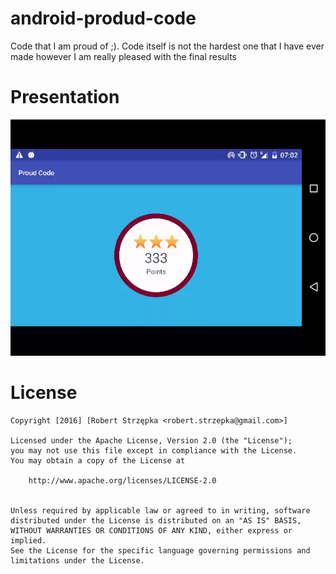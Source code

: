 # android-produd-code
Code that I am proud of ;). Code itself is not the hardest one that I have ever made however I am really pleased with the final results

# Presentation
![](docs/presentation.gif)


# License

    Copyright [2016] [Robert Strzępka <robert.strzepka@gmail.com>]
    
    Licensed under the Apache License, Version 2.0 (the "License");
    you may not use this file except in compliance with the License.
    You may obtain a copy of the License at
    
    	http://www.apache.org/licenses/LICENSE-2.0
        
    
    Unless required by applicable law or agreed to in writing, software
    distributed under the License is distributed on an "AS IS" BASIS,
    WITHOUT WARRANTIES OR CONDITIONS OF ANY KIND, either express or implied.
    See the License for the specific language governing permissions and
    limitations under the License.
